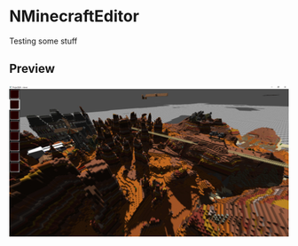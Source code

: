 # NMinecraftEditor
Testing some stuff


## Preview
![Preview](.github/assets/screenshots/image_0.jpg)